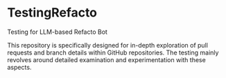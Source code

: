 # TestingRefacto
Testing for LLM-based Refacto Bot

This repository is specifically designed for in-depth exploration of pull requests and branch details within GitHub repositories. The testing mainly revolves around detailed examination and experimentation with these aspects.

